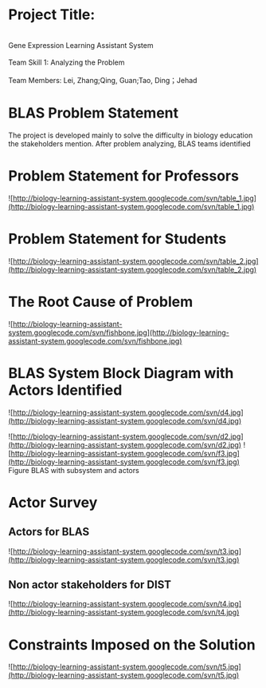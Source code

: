 

# Project Title: #
<br>Gene Expression Learning Assistant System</br>
<br>Team Skill 1:	 Analyzing the Problem</br>
<br>Team Members:	 Lei, Zhang;Qing, Guan;Tao, Ding；Jehad</br>

# BLAS Problem Statement #
The project is developed mainly to solve the difficulty in biology education the stakeholders mention. After problem analyzing, BLAS teams identified

# Problem Statement for Professors #
![http://biology-learning-assistant-system.googlecode.com/svn/table_1.jpg](http://biology-learning-assistant-system.googlecode.com/svn/table_1.jpg)
# Problem Statement for Students #
![http://biology-learning-assistant-system.googlecode.com/svn/table_2.jpg](http://biology-learning-assistant-system.googlecode.com/svn/table_2.jpg)
# The Root Cause of Problem #
![http://biology-learning-assistant-system.googlecode.com/svn/fishbone.jpg](http://biology-learning-assistant-system.googlecode.com/svn/fishbone.jpg)

# BLAS System Block Diagram with Actors Identified #
![http://biology-learning-assistant-system.googlecode.com/svn/d4.jpg](http://biology-learning-assistant-system.googlecode.com/svn/d4.jpg)

![http://biology-learning-assistant-system.googlecode.com/svn/d2.jpg](http://biology-learning-assistant-system.googlecode.com/svn/d2.jpg)
![http://biology-learning-assistant-system.googlecode.com/svn/f3.jpg](http://biology-learning-assistant-system.googlecode.com/svn/f3.jpg)
<br>Figure BLAS with subsystem and actors</br>

# Actor Survey #
## Actors for BLAS ##
![http://biology-learning-assistant-system.googlecode.com/svn/t3.jpg](http://biology-learning-assistant-system.googlecode.com/svn/t3.jpg)
## Non actor stakeholders for DIST ##
![http://biology-learning-assistant-system.googlecode.com/svn/t4.jpg](http://biology-learning-assistant-system.googlecode.com/svn/t4.jpg)
# Constraints Imposed on the Solution #
![http://biology-learning-assistant-system.googlecode.com/svn/t5.jpg](http://biology-learning-assistant-system.googlecode.com/svn/t5.jpg)